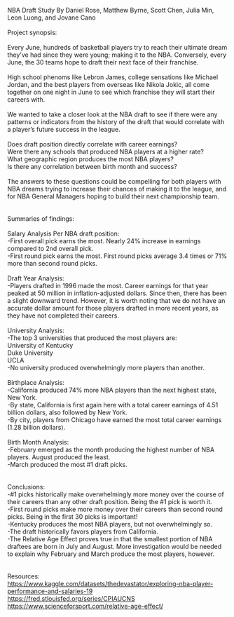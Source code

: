 NBA Draft Study
By Daniel Rose, Matthew Byrne, Scott Chen, Julia Min, Leon Luong, and Jovane Cano
\
\
Project synopsis:
\
\
Every June, hundreds of basketball players try to reach their ultimate dream they’ve had since they were young; making it to the NBA. 
Conversely, every June, the 30 teams hope to draft their next face of their franchise.\
\
High school phenoms like Lebron James, college sensations like Michael Jordan, and the best players from overseas like Nikola Jokic, all 
come together on one night in June to see which franchise they will start their careers with.\
\
We wanted to take a closer look at the NBA draft to see if there were any patterns or indicators from the history of the draft that would 
correlate with a player’s future success in the league.\
\
Does draft position directly correlate with career earnings?​\
Were there any schools that produced NBA players at a higher rate?\
What geographic region produces the most NBA players?\
Is there any correlation between birth month and success?\
\
The answers to these questions could be compelling for both players with NBA dreams trying to increase their chances of making it to the 
league, and for NBA General Managers hoping to build their next championship team.\
\
\
Summaries of findings:\
\
Salary Analysis Per NBA draft position:\
-First overall pick earns the most.  Nearly 24% increase in earnings compared to 2nd overall pick.\
-First round pick earns the most.  First round picks average 3.4 times or 71% more than second round picks.\
\
Draft Year Analysis:\
-Players drafted in 1996 made the most. Career earnings for that year peaked at 50 million in inflation-adjusted dollars. Since then, there 
has been a slight downward trend. However, it is worth noting that we do not have an accurate dollar amount for those players drafted in 
more recent years, as they have not completed their careers.\
\
University Analysis:\
-The top 3 universities that produced the most players are:\
University of Kentucky\
Duke University\
UCLA\
-No university produced overwhelmingly more players than another.\
\
Birthplace Analysis:\
-California produced 74% more NBA players than the next highest state, New York.\
-By state, California is first again here with a total career earnings of 4.51 billion dollars, also followed by New York.\
-By city, players from Chicago have earned the most total career earnings (1.28 billion dollars).\
\
Birth Month Analysis:\
-February emerged as the month producing the highest number of NBA players.  August produced the least.\
-March produced the most #1 draft picks.\
\
\
Conclusions:\
-#1 picks historically make overwhelmingly more money over the course of their careers than any other draft position.  Being the #1 pick is 
worth it.\
-First round picks make more money over their careers than second round picks.  Being in the first 30 picks is important!\
-Kentucky produces the most NBA players, but not overwhelmingly so.\
-The draft historically favors players from California.\
-The Relative Age Effect proves true in that the smallest portion of NBA draftees are born in July and August.  More investigation would be 
needed to explain why February and March produce the most players, however.\
\
\
Resources:\
https://www.kaggle.com/datasets/thedevastator/exploring-nba-player-performance-and-salaries-19 \
https://fred.stlouisfed.org/series/CPIAUCNS \
https://www.scienceforsport.com/relative-age-effect/
